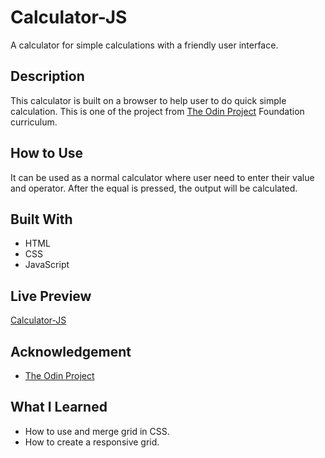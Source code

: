 # Calculator-JS

A calculator for simple calculations with a friendly user interface.

## Description

This calculator is built on a browser to help user to do quick simple calculation. This is one of the project from [The Odin Project](https://theodinproject.com) Foundation curriculum.

## How to Use

It can be used as a normal calculator where user need to enter their value and operator. After the equal is pressed, the output will be calculated.

## Built With

- HTML
- CSS
- JavaScript

## Live Preview

[Calculator-JS](https://thaqifazfar15.github.io/calculator-js)

## Acknowledgement

- [The Odin Project](https://theodinproject.com)

## What I Learned

- How to use and merge grid in CSS.
- How to create a responsive grid.
